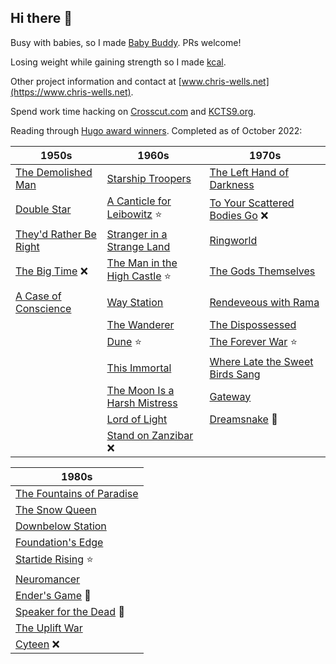 ## Hi there 👋

Busy with babies, so I made [Baby Buddy](https://github.com/babybuddy/babybuddy). PRs welcome!

Losing weight while gaining strength so I made [kcal](https://github.com/kcal-app/kcal).

Other project information and contact at [www.chris-wells.net](https://www.chris-wells.net).

Spend work time hacking on [Crosscut.com](https://crosscut.com) and [KCTS9.org](https://www.kcts9.org).

Reading through [Hugo award winners](https://en.wikipedia.org/wiki/Hugo_Award_for_Best_Novel). Completed as of October 2022:

| 1950s  | 1960s | 1970s |
| ------------- | ------------- | ------------- |
| [The Demolished Man](https://en.wikipedia.org/wiki/The_Demolished_Man) | [Starship Troopers](https://en.wikipedia.org/wiki/Starship_Troopers) | [The Left Hand of Darkness](https://en.wikipedia.org/wiki/The_Left_Hand_of_Darkness) |
| [Double Star](https://en.wikipedia.org/wiki/Double_Star) | [A Canticle for Leibowitz](https://en.wikipedia.org/wiki/A_Canticle_for_Leibowitz) ⭐ | [To Your Scattered Bodies Go](https://en.wikipedia.org/wiki/To_Your_Scattered_Bodies_Go) ❌ |
| [They'd Rather Be Right](https://en.wikipedia.org/wiki/They%27d_Rather_Be_Right) | [Stranger in a Strange Land](https://en.m.wikipedia.org/wiki/Stranger_in_a_Strange_Land) | [Ringworld](https://en.wikipedia.org/wiki/Ringworld) |
| [The Big Time](https://en.wikipedia.org/wiki/The_Big_Time_(novel)) ❌ | [The Man in the High Castle](https://en.wikipedia.org/wiki/The_Man_in_the_High_Castle) ⭐ | [The Gods Themselves](https://en.wikipedia.org/wiki/The_Gods_Themselves) |
| [A Case of Conscience](https://en.wikipedia.org/wiki/A_Case_of_Conscience) | [Way Station](https://en.wikipedia.org/wiki/Way_Station_(novel)) | [Rendeveous with Rama](https://en.wikipedia.org/wiki/Rendezvous_with_Rama) |
| | [The Wanderer](https://en.wikipedia.org/wiki/The_Wanderer_(Leiber_novel)) | [The Dispossessed](https://en.m.wikipedia.org/wiki/The_Dispossessed) |
| | [Dune](https://en.wikipedia.org/wiki/Dune_(novel)) ⭐ | [The Forever War](https://en.m.wikipedia.org/wiki/The_Forever_War) ⭐ | 
| | [This Immortal](https://en.wikipedia.org/wiki/This_Immortal) | [Where Late the Sweet Birds Sang](https://en.wikipedia.org/wiki/Where_Late_the_Sweet_Birds_Sang) |
| | [The Moon Is a Harsh Mistress](https://en.wikipedia.org/wiki/The_Moon_Is_a_Harsh_Mistress) | [Gateway](https://en.wikipedia.org/wiki/Gateway_(novel)) |
| | [Lord of Light](https://en.wikipedia.org/wiki/Lord_of_Light) | [Dreamsnake](https://en.wikipedia.org/wiki/Dreamsnake) 🌟 |
| | [Stand on Zanzibar](https://en.wikipedia.org/wiki/Stand_on_Zanzibar) ❌ | |

| 1980s |
| ------------- |
[The Fountains of Paradise](https://en.wikipedia.org/wiki/The_Fountains_of_Paradise) |
[The Snow Queen](https://en.wikipedia.org/wiki/The_Snow_Queen_(Vinge_novel)) |
[Downbelow Station](https://en.wikipedia.org/wiki/Downbelow_Station) |
[Foundation's Edge](https://en.wikipedia.org/wiki/Foundation%27s_Edge) |
[Startide Rising](https://en.wikipedia.org/wiki/Startide_Rising) ⭐ |
[Neuromancer](https://en.wikipedia.org/wiki/Neuromancer) |
[Ender's Game](https://en.wikipedia.org/wiki/Ender%27s_Game) 🌟 |
[Speaker for the Dead](https://en.wikipedia.org/wiki/Speaker_for_the_Dead) 🌟 |
[The Uplift War](https://en.wikipedia.org/wiki/The_Uplift_War) |
[Cyteen](https://en.wikipedia.org/wiki/Cyteen) ❌ |

